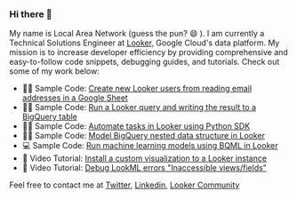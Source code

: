 ### Hi there 👋

<!--
**lanlooker/lanlooker** is a ✨ _special_ ✨ repository because its `README.md` (this file) appears on your GitHub profile.
-->

My name is Local Area Network (guess the pun? 😄 ). I am currently a Technical Solutions Engineer at [Looker](https://looker.com/), Google Cloud's data platform. My mission is to increase developer efficiency by providing comprehensive and easy-to-follow code snippets, debugging guides, and tutorials. Check out some of my work below: 

- 👩‍💻 Sample Code: [Create new Looker users from reading email addresses in a Google Sheet](https://bit.ly/looker-python-sdk-user-examples) 
- 👩‍💻 Sample Code: [Run a Looker query and writing the result to a BigQuery table]()
- 👩‍💻 Sample Code: [Automate tasks in Looker using Python SDK](https://github.com/looker-open-source/sdk-codegen/tree/main/examples/python) 
- 👩‍💻 Sample Code: [Model BigQuery nested data structure in Looker](https://github.com/lanlooker/Looker-Tutorials)
- 💻 Sample Code: [Run machine learning models using BQML in Looker](https://github.com/lanlooker/Looker-Tutorials)
- 🎥 Video Tutorial: [Install a custom visualization to a Looker instance](https://www.youtube.com/watch?v=WPEmRRS003E)
- 🎥 Video Tutorial: [Debug LookML errors "Inaccessible views/fields"](https://www.youtube.com/watch?v=ePvKcwV8Kmg)

Feel free to contact me at [Twitter](https://twitter.com/lantran25), [Linkedin](https://www.linkedin.com/in/lantran25/), [Looker Community](https://community.looker.com/members/lan-7192)
